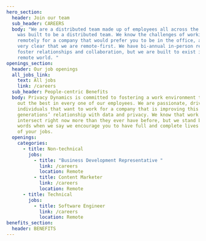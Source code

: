 ```yaml
---
hero_section:
  header: Join our team
  sub_header: CAREERS
  body: "We are a distributed team made up of employees all across the U.S. that
    was built to be a distributed team. We know the challenges of working
    remotely for a company that would prefer you to be in the office, and we are
    very clear that we are remote-first. We have bi-annual in-person retreats to
    foster relationships and collaboration, but we are built to exist in a
    remote world. "
openings_section:
  header: Our job openings
  all_jobs_link:
    text: All jobs
    link: /careers
  sub_header: People-centric Benefits
  body: Privacy Dynamics is committed to fostering a work environment that brings
    out the best in every one of our employees. We are passionate, driven,
    individuals that want to work for a company that is improving this
    generations’ relationship with data and privacy. We know that work and life
    intersect right now more than they ever have before, but we stand behind our
    words when we say we encourage you to have full and complete lives outside
    of your jobs.
  openings:
    categories:
      - title: Non-technical
        jobs:
          - title: "Business Development Representative "
            link: /careers
            location: Remote
          - title: Content Marketer
            link: /careers
            location: Remote
      - title: Technical
        jobs:
          - title: Software Engineer
            link: /careers
            location: Remote
benefits_section:
  header: BENEFITS
---
```

